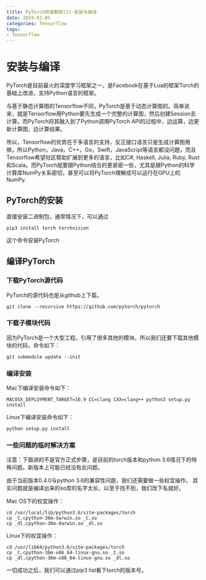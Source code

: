 ```yaml
---
title: PyTorch快餐教程(1)-安装与编译
date: 2019-01-05
categories: Tensorflow
tags:
- Tensorflow
---
```


# 安装与编译

PyTorch是目前最火的深度学习框架之一，是Facebook在基于Lua的框架Torch的基础上改进，支持Python语言的框架。

<!-- more -->

与基于静态计算图的Tensorflow不同，PyTorch是基于动态计算图的。简单说来，就是Tensorflow用Python要先生成一个完整的计算图，然后创建Session去计算。而PyTorch将其融入到了Python调用PyTorch API的过程中，边运算，边更新计算图，边计算结果。

所以，Tensorflow的优势在于多语言的支持，反正接口语言只是生成计算图用嘛，所以Python，Java，C++，Go，Swift，JavaScript等语言都没问题，而且Tensorflow希望社区帮助扩展到更多的语言，比如C#, Haskell, Julia, Ruby, Rust和Scala。而PyTorch就要跟Python结合的更紧密一些，尤其是跟Python的科学计算库NumPy关系密切，甚至可以将PyTorch理解成可以运行在GPU上的NumPy.

## PyTorch的安装

直接安装二进制包，通常情况下，可以通过
```
pip3 install torch torchvision
```
这个命令安装PyTorch

## 编译PyTorch

### 下载PyTorch源代码

PyTorch的源代码也是从github上下载。
```
git clone --recursive https://github.com/pytorch/pytorch
```

### 下载子模块代码

因为PyTorch是一个大型工程，引用了很多其他的模块。所以我们还要下载其他模块的代码，命令如下：
```
git submodule update --init
```

### 编译安装

Mac下编译安装命令如下：
```
MACOSX_DEPLOYMENT_TARGET=10.9 CC=clang CXX=clang++ python3 setup.py install
```
Linux下编译安装命令如下：
```
python setup.py install
```

### 一些问题的临时解决方案

注意：下面讲的不是官方正式步骤，是目前的torch版本和python 3.6情况下的特殊问题。新版本上可能已经没有此问题。

由于当前版本0.4.0与python 3.6的兼容性问题，我们还需要做一些权宜操作。
其实问题就是编译出来的so库的名字太长，以至于找不到，我们改下名就好。

Mac OS下的权宜操作：
```
cd /usr/local/lib/python3.6/site-packages/torch  
cp _C.cpython-36m-darwin.so _C.so  
cp _dl.cpython-36m-darwin.so _dl.so
```
Linux下的权宜操作：  
```
cd /usr/lib64/python3.6/site-packages/torch  
cp _C.cpython-36m-x86_64-linux-gnu.so _C.so  
cp _dl.cpython-36m-x86_64-linux-gnu.so _dl.so
```
一切成功之后，我们可以通过pip3 list看下torch的版本号。


